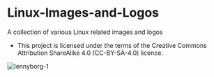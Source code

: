 # Linux-Images-and-Logos
A collection of various Linux related images and logos
* This project is licensed under the terms of the Creative Commons Attribution ShareAlike 4.0 (CC-BY-SA-4.0) licence.

![lennyborg-1](https://github.com/user-attachments/assets/d8aade19-148b-4ce5-ac9a-e5aa6cf67c92)
